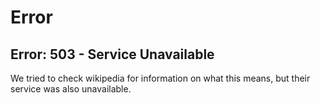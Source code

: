 <!--TITLE"the-tk.com - 503"-->

Error
=====

Error: 503 - Service Unavailable
--------------------------------

We tried to check wikipedia for information on what this means, but their
service was also unavailable.
